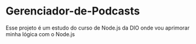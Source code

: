 # Gerenciador-de-Podcasts
Esse projeto é um estudo do curso de Node.js da DIO onde vou aprimorar minha lógica com o Node.js
